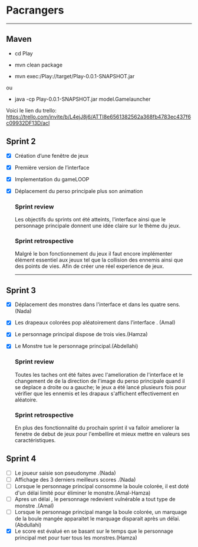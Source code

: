 # **Pacrangers**
*****
## Maven

* cd Play

* mvn clean package 

* mvn exec:/Play://target/Play-0.0.1-SNAPSHOT.jar

ou

* java -cp Play-0.0.1-SNAPSHOT.jar model.Gamelauncher

Voici le lien du trello: https://trello.com/invite/b/L4ejJ8j6/ATTI8e6561382562a368fb4783ec437f6c09932DF13D/acl

## Sprint 2 
- [x] Création d’une fenêtre de jeux 

- [x] Première version de l’interface

- [x] Implementation du gameLOOP

- [x] Déplacement du perso principale plus son animation
  ### Sprint review
    Les objectifs du sprints ont été atteints, l'interface ainsi que le personnage principale donnent une idée claire sur le thème du jeux.
    ### Sprint retrospective 
    Malgré le bon fonctionnement du jeux il faut encore implémenter élément essentiel aux jeuux tel que la collision des ennemis ainsi que des points de vies. Afin de créer une réel experience de jeux. 
  ************
## Sprint 3
- [x] Déplacement des monstres dans l'interface et dans les quatre sens. (Nada)

- [x] Les drapeaux colorées pop aléatoirement dans l’interface . (Amal)

- [x] Le personnage principal dispose de trois vies.(Hamza)

- [x] Le Monstre tue le personnage principal.(Abdellahi)
  
    ### Sprint review
    Toutes les taches ont été faites avec l'amelioration de l'interface et le changement de de la direction de l'image du perso principale quand il se deplace a droite ou a gauche; le jeux a été lancé plusieurs fois pour vérifier que les ennemis et les drapaux s'affichent effectivement en aléatoire.
    ### Sprint retrospective
    En plus des fonctionnalité du prochain sprint il va falloir ameliorer la fenetre de debut de jeux pour l'embellire et mieux mettre en valeurs ses caractéristiques.

## Sprint 4 
 - [ ] Le joueur saisie son pseudonyme .(Nada)
 - [ ] Affichage des 3 derniers meilleurs scores .(Nada)
 - [ ] Lorsque le personnage principal consomme la boule colorée, il est doté d'un délai limité pour éliminer le monstre.(Amal-Hamza)
 - [ ] Apres un délai , le personnage redevient vulnérable a tout type de monstre .(Amal)
 - [ ] Lorsque le personnage principal mange la boule colorée, un marquage de la boule mangée apparaitet le marquage disparait après un délai.(Abdullahi)
 - [X] Le score est évalué en se basant sur le temps que le personnage principal met pour tuer tous les monstres.(Hamza)
